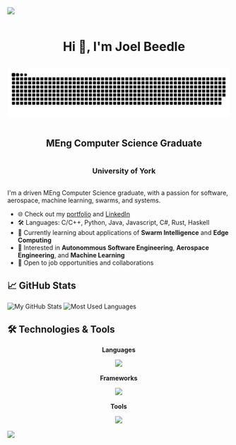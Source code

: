 <!--horizontal divider-->
<img src="https://user-images.githubusercontent.com/73097560/115834477-dbab4500-a447-11eb-908a-139a6edaec5c.gif">

<div id="user-content-toc">
  <ul align="center">
    <summary><h1 style="display: inline-block">Hi 👋, I'm Joel Beedle</h1></summary>
  </ul>
</div>
<div align="center">
    <img src="https://github.com/1999AZZAR/1999AZZAR/blob/readme/resources/grid-snake.svg" alt="snake">
</div>

<div id="user-content-toc">
  <ul align="center">
    <summary><h2 style="display: inline-block">MEng Computer Science Graduate</h2></summary>
    <summary><h3 style="display: inline-block">University of York</h3></summary>
  </ul>
</div>



I'm a driven MEng Computer Science graduate, with a passion for software, aerospace, machine learning, swarms, and systems.

- 🌐 Check out my [portfolio](http://www.joelbeedle.net) and [LinkedIn](https://www.linkedin.com/in/joel-beedle-163411215/)
- 🛠️ Languages: C/C++, Python, Java, Javascript, C#, Rust, Haskell
- 🧠 Currently learning about applications of **Swarm Intelligence** and **Edge Computing** 
- 🚀 Interested in **Autonommous Software Engineering**, **Aerospace Engineering**, and **Machine Learning**
- 💼 Open to job opportunities and collaborations

## 📈 GitHub Stats

![My GitHub Stats](https://github-readme-stats.vercel.app/api?username=joelbeedle&show_icons=true&theme=tokyonight)
![Most Used Languages](https://github-readme-stats.anuraghazra1.vercel.app/api/top-langs/?username=joelbeedle&theme=tokyonight&hide_border=false&no-bg=true&no-frame=true&langs_count=10)

## 🛠️ Technologies & Tools

<p align="center"><b>Languages</b></p>
<p align="center">
  <a href="https://skillicons.dev">
    <img src="https://skillicons.dev/icons?i=c,cpp,py,java,cs,rust,haskell&perline=14" />
  </a>
</p>

<p align="center"><b>Frameworks</b></p>
<p align="center">
  <a href="https://skillicons.dev">
    <img src="https://skillicons.dev/icons?i=pytorch,tensorflow,django,dotnet,react&perline=14" />
  </a>
</p>

<p align="center"><b>Tools</b></p>
<p align="center">
  <a href="https://skillicons.dev">
    <img src="https://skillicons.dev/icons?i=git,jenkins,docker,aws,gcp,vim,vscode,visualstudio,mysql,mongodb,&perline=5" />
  </a>
</p>
<!--horizontal divider-->
<img src="https://user-images.githubusercontent.com/73097560/115834477-dbab4500-a447-11eb-908a-139a6edaec5c.gif">


